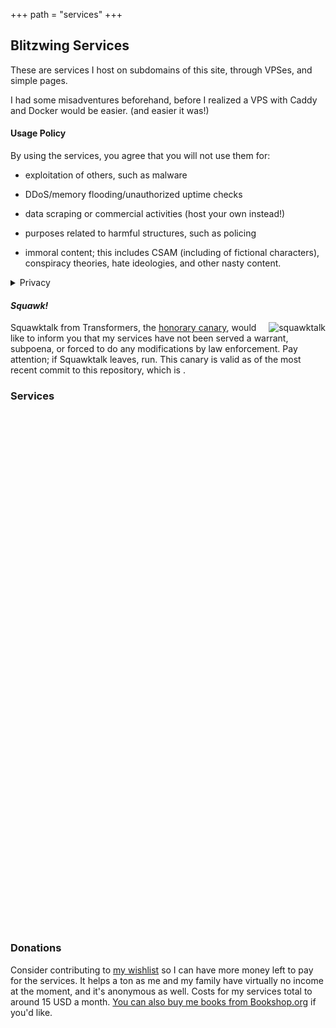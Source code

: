 +++
path = "services"
+++

<script src="https://code.iconify.design/2/2.2.1/iconify.min.js" defer></script>
Blitzwing Services
------------------

These are services I host on subdomains of this site, through VPSes, and simple pages.

I had some misadventures beforehand, before I realized a VPS with Caddy and Docker would be easier. (and easier it was!)
#### Usage Policy
By using the services, you agree that you will not use them for:

* exploitation of others, such as malware

* DDoS/memory flooding/unauthorized uptime checks

* data scraping or commercial activities (host your own instead!)

* purposes related to harmful structures, such as policing

* immoral content; this includes CSAM (including of fictional characters), conspiracy theories, hate ideologies, and other nasty content.

<details><summary>Privacy</summary>
By design, I do not log your usage of the services at all. The only things I log related to them are anonymous analytics of visits to this page via Umami, which can not personally identify you and are used to benefit the services via checking if they're being served fairly.

Anubis logs your IP, but can not see what pages you actually visit.

For encrypted services, I don't even know what's in the paste/upload/etc. I can only respond to a takedown if you have the full URL.

For anything under frontends, takedown requests will be ignored as I have no control on what's on them. They're proxies.</details>

#### _Squawk!_

<span style="float:right;">![squawktalk](/squawktalk.png)</span> Squawktalk from Transformers, the [honorary canary](https://www.eff.org/deeplinks/2014/04/warrant-canary-faq), would like to inform you that my services have not been served a warrant, subpoena, or forced to do any modifications by law enforcement. Pay attention; if Squawktalk leaves, run. This canary is valid as of the most recent commit to this repository, which is <span id="commit-date"></span>.

### Services

<div style="display:flex; flex-wrap:wrap; gap:0.5rem; justify-content:center; align-items:center;">
  <!-- Reddit: icon only, no text -->
  <a href="https://rl.blitzw.in" target="_blank" style="width:200px; height:200px; display:flex; align-items:center; justify-content:center;">
    <iconify-icon icon="mdi:reddit" style="font-size:8rem; color:white;" inline></iconify-icon>
  </a>

  <!-- Other services: monochrome flat icons -->
  <a href="https://bin.blitzw.in" target="_blank" style="width:200px; height:200px; display:flex; align-items:center; justify-content:center;">
    <iconify-icon icon="mdi:content-paste-outline" style="font-size:8rem; color:white;" inline></iconify-icon>
  </a>

  <a href="https://moz.blitzw.in" target="_blank" style="width:200px; height:200px; display:flex; align-items:center; justify-content:center;">
    <iconify-icon icon="mdi:translate" style="font-size:8rem; color:white;" inline></iconify-icon>
  </a>

  <a href="https://wikimore.blitzw.in" target="_blank" style="width:200px; height:200px; display:flex; align-items:center; justify-content:center;">
    <iconify-icon icon="mdi:wikipedia" style="font-size:8rem; color:white;" inline></iconify-icon>
  </a>

  <a href="https://tube.blitzw.in" target="_blank" style="width:200px; height:200px; display:flex; align-items:center; justify-content:center;">
    <iconify-icon icon="mdi:youtube" style="font-size:8rem; color:white;" inline></iconify-icon>
  </a>

  <a href="https://twitch.blitzw.in" target="_blank" style="width:200px; height:200px; display:flex; align-items:center; justify-content:center;">
    <iconify-icon icon="mdi:twitch" style="font-size:8rem; color:white;" inline></iconify-icon>
  </a>

  <a href="https://pin.blitzw.in" target="_blank" style="width:200px; height:200px; display:flex; align-items:center; justify-content:center;">
    <iconify-icon icon="mdi:pinterest" style="font-size:8rem; color:white;" inline></iconify-icon>
  </a>

  <a href="https://genius.blitzw.in" target="_blank" style="width:200px; height:200px; display:flex; align-items:center; justify-content:center;">
    <iconify-icon icon="mdi:lightbulb-outline" style="font-size:8rem; color:white;" inline></iconify-icon>
  </a>
</div>

### Donations
Consider contributing to [my wishlist](https://throne.com/gigirassy) so I can have more money left to pay for the services. It helps a ton as me and my family have virtually no income at the moment, and it's anonymous as well. Costs for my services total to around 15 USD a month. [You can also buy me books from Bookshop.org](https://bookshop.org/wishlists/61ca8d380887896314d43867300b67839f0ef315) if you'd like.

<script src="/js/canarydate.js" defer></script>
